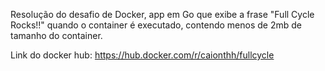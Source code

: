 Resolução do desafio de Docker, app em Go que exibe a frase "Full Cycle Rocks!!" quando o container é executado, contendo menos de 2mb de tamanho do container.

Link do docker hub:
https://hub.docker.com/r/caionthh/fullcycle